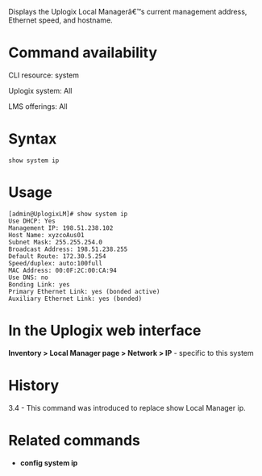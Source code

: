 <!-- 5.4 -->

Displays the Uplogix Local Managerâ€™s current management address, Ethernet speed, and hostname.

# Command availability 

CLI resource: system

Uplogix system: All

LMS offerings: All

# Syntax 

```
show system ip
```

# Usage 

```
[admin@UplogixLM]# show system ip
Use DHCP: Yes
Management IP: 198.51.238.102
Host Name: xyzcoAus01
Subnet Mask: 255.255.254.0
Broadcast Address: 198.51.238.255
Default Route: 172.30.5.254
Speed/duplex: auto:100full
MAC Address: 00:0F:2C:00:CA:94
Use DNS: no
Bonding Link: yes
Primary Ethernet Link: yes (bonded active)
Auxiliary Ethernet Link: yes (bonded)
```

# In the Uplogix web interface

**Inventory > Local Manager page > Network > IP** - specific to this system

# History 
3.4 - This command was introduced to replace show Local Manager ip.

# Related commands 

- **config system ip**
